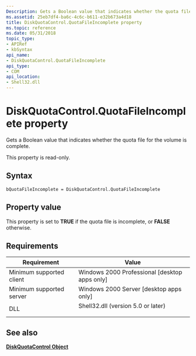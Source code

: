 ```yaml
---
Description: Gets a Boolean value that indicates whether the quota file for the volume is complete.
ms.assetid: 25eb7df4-ba6c-4c6c-b611-e32b673a4d18
title: DiskQuotaControl.QuotaFileIncomplete property
ms.topic: reference
ms.date: 05/31/2018
topic_type: 
- APIRef
- kbSyntax
api_name: 
- DiskQuotaControl.QuotaFileIncomplete
api_type: 
- COM
api_location: 
- Shell32.dll
---
```


# DiskQuotaControl.QuotaFileIncomplete property

Gets a Boolean value that indicates whether the quota file for the volume is complete.

This property is read-only.

## Syntax


```JScript
bQuotaFileIncomplete = DiskQuotaControl.QuotaFileIncomplete
```



## Property value

This property is set to **TRUE** if the quota file is incomplete, or **FALSE** otherwise.

## Requirements



| Requirement | Value |
|-------------------------------------|---------------------------------------------------------------------------------------------------------------|
| Minimum supported client<br/> | Windows 2000 Professional \[desktop apps only\]<br/>                                                    |
| Minimum supported server<br/> | Windows 2000 Server \[desktop apps only\]<br/>                                                          |
| DLL<br/>                      | <dl> <dt>Shell32.dll (version 5.0 or later)</dt> </dl> |



## See also

<dl> <dt>

[**DiskQuotaControl Object**](diskquotacontrol-object.md)
</dt> </dl>

 

 




